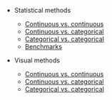 - Statistical methods

  - [Continuous vs. continuous](stats_continuous_continuous.md)
  - [Continuous vs. categorical](stats_continuous_categorical.md)
  - [Categorical vs. categorical](stats_categorical_categorical.md)
  - [Benchmarks](benchmarks.md)
  
- Visual methods

  - [Continuous vs. continuous](visuals_continuous_continuous.md)
  - [Continuous vs. categorical](visuals_continuous_categorical.md)
  - [Categorical vs. categorical](visuals_categorical_categorical.md)
  